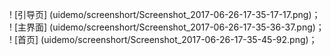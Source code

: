 ! [引导页] (uidemo/screenshort/Screenshot_2017-06-26-17-35-17-17.png)；
! [主界面] (uidemo/screenshort/Screenshot_2017-06-26-17-35-36-37.png)；
! [首页] (uidemo/screenshort/Screenshot_2017-06-26-17-35-45-92.png)；
